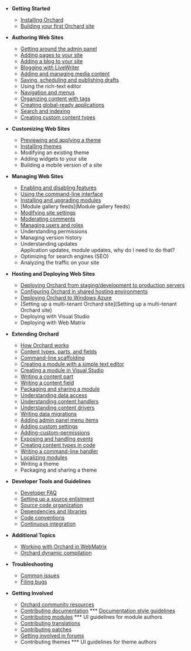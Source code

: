 
* **Getting Started**
    * [Installing Orchard](Installing-Orchard)
    * [Building your first Orchard site](Getting-Started)

* **Authoring Web Sites**
    * [Getting around the admin panel](Getting-around-the-dashboard)
    * [Adding pages to your site](Adding-Pages-to-Your-Site)
    * [Adding a blog to your site](Adding-a-Blog-to-Your-Site)
    * [Blogging with LiveWriter](Blogging-with-LiveWriter)
    * [Adding and managing media content](Adding-and-managing-media-content)
    * [Saving, scheduling and publishing drafts](Saving-scheduling-and-publishing-drafts)
    * Using the rich-text editor
    * [Navigation and menus](Navigation-and-menus)
    * [Organizing content with tags](Organizing-content-with-tags)
    * [Creating global-ready applications](Creating-global-ready-applications)
    * [Search and indexing](Search-and-indexing)
    * [Creating custom content types](Creating-custom-content-types)

* **Customizing Web Sites**
    * [Previewing and applying a theme](Previewing-and-applying-a-theme)
    * [Installing themes](Installing-themes)
    * Modifying an existing theme
    * Adding widgets to your site
    * Building a mobile version of a site

* **Managing Web Sites**
    * [Enabling and disabling features](Enabling-and-disabling-features)
    * [Using the command-line interface](Using-the-command-line-interface)
    * [Installing and upgrading modules](Installing-and-upgrading-modules)
    * [Module gallery feeds](Module gallery feeds)
    * [Modifying site settings](Modifying-site-settings)
    * [Moderating comments](Moderating-comments)
    * [Managing users and roles](Managing-users-and-roles)
    * Understanding permissions
    * Managing version history
    * Understanding updates  
Application updates, module updates, why do I need to do that?
    * Optimizing for search engines (SEO)
    * Analyzing the traffic on your site

* **Hosting and Deploying Web Sites**
    * [Deploying Orchard from staging/development to production servers](Deploying-Orchard-from-staging-development-to-production-servers)
    * [Configuring Orchard in shared hosting environments](Configuring-Orchard-in-shared-hosting-environments)
    * [Deploying Orchard to Windows Azure](Deploying-Orchard-to-Windows-Azure)
    * [Setting up a multi-tenant Orchard site](Setting up a multi-tenant Orchard site)
    * Deploying with Visual Studio
    * Deploying with Web Matrix

* **Extending Orchard**
    * [How Orchard works](How-Orchard-works)
    * [Content types, parts, and fields](Content-types-parts-and-fields)
    * [Command-line scaffolding](Command-line-scaffolding)
    * [Creating a module with a simple text editor](Creating-a-module-with-a-simple-text-editor)
    * [Creating a module in Visual Studio](Creating-a-module-in-Visual-Studio)
    * [Writing a content part](Writing-a-content-part)
    * [Writing a content field](Creating-a-custom-field-type)
    * [Packaging and sharing a module](Packaging-and-sharing-a-module)
    * [Understanding data access](Understanding-data-access)
    * [Understanding content handlers](Understanding-content-handlers)
    * [Understanding content drivers](Understanding-content-drivers)
    * [Writing data migrations](Writing-data-migrations)
    * [Adding admin panel menu items](Adding-admin-panel-menu-items)
    * [Adding custom settings](Adding-custom-settings)
    * [Adding-custom-permissions](Adding-custom-permissions)
    * [Exposing and handling events](Exposing-and-handling-events)
    * [Creating content types in code](Creating-content-types-in-code)
    * [Writing a command-line handler](Writing-a-command-line-handler)
    * [Localizing modules](Localizing-modules)
    * Writing a theme
    * Packaging and sharing a theme

* **Developer Tools and Guidelines**
    * [Developer FAQ](Developer-FAQ)
    * [Setting up a source enlistment](Setting-up-a-source-enlistment)
    * [Source code organization](Source-code-organization) 
    * [Dependencies and libraries](Orchard-dependencies-and-libraries)
    * [Code conventions](Code-conventions)
    * [Continuous integration](Continuous-integration)

* **Additional Topics**
    * [Working with Orchard in WebMatrix](Working-with-Orchard-in-WebMatrix)
    * [Orchard dynamic compilation](Orchard-module-loader-and-dynamic-compilation)

* **Troubleshooting**
    * [Common issues](Common-issues)
    * [Filing bugs](Filing-bugs)

* **Getting Involved**
    * [Orchard community resources](Orchard-community-resources)
    * [Contributing documentation](Contributing-documentation)
*** [Documentation style guidelines](Documentation-style-guidelines)
    * [Contributing modules](Contributing-modules)
*** UI guidelines for module authors
    * [Contributing translations](Contributing-translations)
    * [Contributing patches](Contributing-patches)
    * [Getting involved in forums](Getting-involved-in-forums)
    * Contributing themes
*** UI guidelines for theme authors
